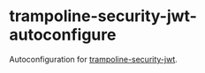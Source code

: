 # trampoline-security-jwt-autoconfigure

Autoconfiguration for [trampoline-security-jwt](../trampoline-security-jwt).